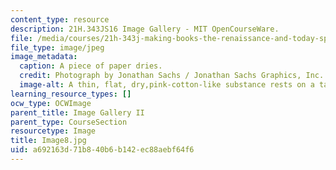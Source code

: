 ```yaml
---
content_type: resource
description: 21H.343JS16 Image Gallery - MIT OpenCourseWare.
file: /media/courses/21h-343j-making-books-the-renaissance-and-today-spring-2016/a692163d71b840b6b142ec88aebf64f6_Image8.jpg
file_type: image/jpeg
image_metadata:
  caption: A piece of paper dries.
  credit: Photograph by Jonathan Sachs / Jonathan Sachs Graphics, Inc.
  image-alt: A thin, flat, dry,pink-cotton-like substance rests on a table.
learning_resource_types: []
ocw_type: OCWImage
parent_title: Image Gallery II
parent_type: CourseSection
resourcetype: Image
title: Image8.jpg
uid: a692163d-71b8-40b6-b142-ec88aebf64f6
---
```


